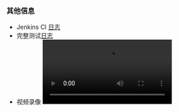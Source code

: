 ### 其他信息

+ Jenkins CI [日志]({{ruyitest_repo}}/logs/jenkins/)
+ 完整测试[日志]({{ruyitest_repo}}/logs/{{log_name}}/)
+ 视频录像 ![]({{ruyitest_repo_raw}}/logs/jenkins/{{ruyi_version}}_test.mp4)
